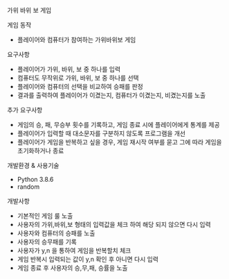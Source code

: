 가위 바위 보 게임

게임 동작
  - 플레이어와 컴퓨터가 참여하는 가위바위보 게임

요구사항
  - 플레이어가 가위, 바위, 보 중 하나를 입력
  - 컴퓨터도 무작위로 가위, 바위, 보 중 하나를 선택
  - 플레이어와 컴퓨터의 선택을 비교하여 승패를 판정
  - 결과를 출력하여 플레이어가 이겼는지, 컴퓨터가 이겼는지, 비겼는지를 노출

추가 요구사항
  - 게임의 승, 패, 무승부 횟수를 기록하고, 게임 종료 시에 플레이어에게 통계를 제공
  - 플레이어가 입력할 때 대소문자를 구분하지 않도록 프로그램을 개선
  - 플레이어가 게임을 반복하고 싶을 경우, 게임 재시작 여부를 묻고 그에 따라 게임을 초기화하거나 종료

개발환경 & 사용기술
  - Python 3.8.6
  - random

개발사항
  - 기본적인 게임 룰 노출
  - 사용자의 가위,바위,보 형태의 입력값을 체크 하여 해당 되지 않으면 다시 입력
  - 사용자와 컴퓨터의 승패를 노출
  - 사용자의 승무패를 기록
  - 사용자가 y,n 을 통하여 게임을 반복할치 체크
  - 게임 반복시 입력되는 값이 y,n 확인 후 아니면 다시 입력
  - 게임 종료 후 사용자의 승,무,패, 승률을 노출
